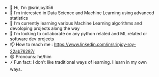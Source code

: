 - 👋 Hi, I’m @srinjoy356
- 👀 I’m interested in Data Science and Machine Learning using advanced statistics
- 🌱 I’m currently learning various Machine Learning algorithms and devoloping projects along the way
- 💞️ I’m looking to collaborate on any python related and ML related or software dev projects
- 📫 How to reach me : https://www.linkedin.com/in/srinjoy-roy-22ab76287/
- 😄 Pronouns: he/him
- ⚡ Fun fact: I don't like traditional ways of learning. I learn in my own ways.

<!---
srinjoy356/srinjoy356 is a ✨ special ✨ repository because its `README.md` (this file) appears on your GitHub profile.
You can click the Preview link to take a look at your changes.
--->
